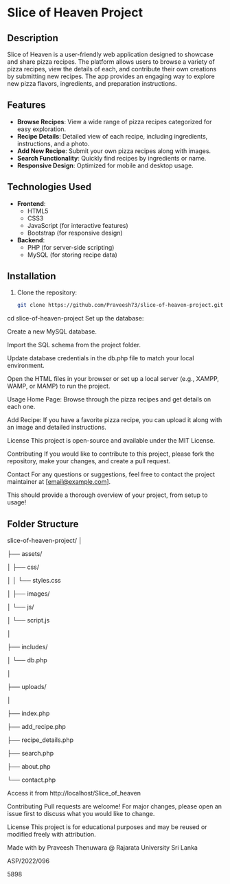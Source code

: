 # Slice of Heaven Project

## Description
Slice of Heaven is a user-friendly web application designed to showcase and share pizza recipes. The platform allows users to browse a variety of pizza recipes, view the details of each, and contribute their own creations by submitting new recipes. The app provides an engaging way to explore new pizza flavors, ingredients, and preparation instructions.

## Features
- **Browse Recipes**: View a wide range of pizza recipes categorized for easy exploration.
- **Recipe Details**: Detailed view of each recipe, including ingredients, instructions, and a photo.
- **Add New Recipe**: Submit your own pizza recipes along with images.
- **Search Functionality**: Quickly find recipes by ingredients or name.
- **Responsive Design**: Optimized for mobile and desktop usage.

## Technologies Used
- **Frontend**:
  - HTML5
  - CSS3
  - JavaScript (for interactive features)
  - Bootstrap (for responsive design)
- **Backend**:
  - PHP (for server-side scripting)
  - MySQL (for storing recipe data)

## Installation
1. Clone the repository:  
   ```bash
   git clone https://github.com/Praveesh73/slice-of-heaven-project.git

cd slice-of-heaven-project
Set up the database:

Create a new MySQL database.

Import the SQL schema from the project folder.

Update database credentials in the db.php file to match your local environment.

Open the HTML files in your browser or set up a local server (e.g., XAMPP, WAMP, or MAMP) to run the project.

Usage
Home Page: Browse through the pizza recipes and get details on each one.

Add Recipe: If you have a favorite pizza recipe, you can upload it along with an image and detailed instructions.

License
This project is open-source and available under the MIT License.

Contributing
If you would like to contribute to this project, please fork the repository, make your changes, and create a pull request.

Contact
For any questions or suggestions, feel free to contact the project maintainer at [email@example.com].



This should provide a thorough overview of your project, from setup to usage!


## Folder Structure

slice-of-heaven-project/
│

├── assets/

│   ├── css/

│   │   └── styles.css

│   ├── images/

│   └── js/

│       └── script.js

│

├── includes/

│   └── db.php

│

├── uploads/

│

├── index.php

├── add_recipe.php

├── recipe_details.php

├── search.php

├── about.php

└── contact.php


Access it from http://localhost/Slice_of_heaven

Contributing Pull requests are welcome! For major changes, please open an issue first to discuss what you would like to change.

License This project is for educational purposes and may be reused or modified freely with attribution.

Made with by Praveesh Thenuwara @ Rajarata University Sri Lanka

ASP/2022/096

5898
